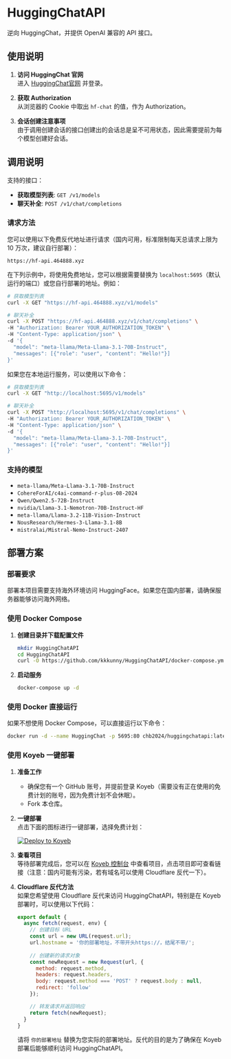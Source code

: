 # HuggingChatAPI

逆向 HuggingChat，并提供 OpenAI 兼容的 API 接口。

## 使用说明

1. **访问 HuggingChat 官网**  
   进入 [HuggingChat官网](https://huggingface.co/chat) 并登录。

2. **获取 Authorization**  
   从浏览器的 Cookie 中取出 `hf-chat` 的值，作为 Authorization。

3. **会话创建注意事项**  
   由于调用创建会话的接口创建出的会话总是呈不可用状态，因此需要提前为每个模型创建好会话。

## 调用说明

支持的接口：

- **获取模型列表**: `GET /v1/models`
- **聊天补全**: `POST /v1/chat/completions`

### 请求方法

您可以使用以下免费反代地址进行请求（国内可用，标准限制每天总请求上限为 10 万次，建议自行部署）：

`https://hf-api.464888.xyz`

在下列示例中，将使用免费地址，您可以根据需要替换为 `localhost:5695`（默认运行的端口）或您自行部署的地址。例如：

```bash
# 获取模型列表
curl -X GET "https://hf-api.464888.xyz/v1/models"

# 聊天补全
curl -X POST "https://hf-api.464888.xyz/v1/chat/completions" \
-H "Authorization: Bearer YOUR_AUTHORIZATION_TOKEN" \
-H "Content-Type: application/json" \
-d '{
  "model": "meta-llama/Meta-Llama-3.1-70B-Instruct",
  "messages": [{"role": "user", "content": "Hello!"}]
}'
```

如果您在本地运行服务，可以使用以下命令：

```bash
# 获取模型列表
curl -X GET "http://localhost:5695/v1/models"

# 聊天补全
curl -X POST "http://localhost:5695/v1/chat/completions" \
-H "Authorization: Bearer YOUR_AUTHORIZATION_TOKEN" \
-H "Content-Type: application/json" \
-d '{
  "model": "meta-llama/Meta-Llama-3.1-70B-Instruct",
  "messages": [{"role": "user", "content": "Hello!"}]
}'
```

### 支持的模型

- `meta-llama/Meta-Llama-3.1-70B-Instruct`
- `CohereForAI/c4ai-command-r-plus-08-2024`
- `Qwen/Qwen2.5-72B-Instruct`
- `nvidia/Llama-3.1-Nemotron-70B-Instruct-HF`
- `meta-llama/Llama-3.2-11B-Vision-Instruct`
- `NousResearch/Hermes-3-Llama-3.1-8B`
- `mistralai/Mistral-Nemo-Instruct-2407`

## 部署方案

### 部署要求

部署本项目需要支持海外环境访问 HuggingFace。如果您在国内部署，请确保服务器能够访问海外网络。

### 使用 Docker Compose

1. **创建目录并下载配置文件**

   ```bash
   mkdir HuggingChatAPI
   cd HuggingChatAPI
   curl -O https://github.com/kkkunny/HuggingChatAPI/docker-compose.yml
   ```

2. **启动服务**

   ```bash
   docker-compose up -d
   ```

### 使用 Docker 直接运行

如果不想使用 Docker Compose，可以直接运行以下命令：

```bash
docker run -d --name HuggingChat -p 5695:80 chb2024/huggingchatapi:latest
```

### 使用 Koyeb 一键部署

1. **准备工作**  
   - 确保您有一个 GitHub 账号，并提前登录 Koyeb（需要没有正在使用的免费计划的账号，因为免费计划不会休眠）。
   - Fork 本仓库。

2. **一键部署**  
   点击下面的图标进行一键部署，选择免费计划：

   [![Deploy to Koyeb](https://www.koyeb.com/static/images/deploy/button.svg)](https://app.koyeb.com/deploy?name=huggingchatapi&type=git&repository=2328760190%2FHuggingChatAPI&branch=master&builder=dockerfile&regions=was&env%5B%5D=&ports=80%3Bhttp%3B%2F)

3. **查看项目**  
   等待部署完成后，您可以在 [Koyeb 控制台](https://app.koyeb.com/) 中查看项目，点击项目即可查看链接（注意：国内可能有污染，若有域名可以使用 Cloudflare 反代一下）。

4. **Cloudflare 反代方法**  
   如果您希望使用 Cloudflare 反代来访问 HuggingChatAPI，特别是在 Koyeb 部署时，可以使用以下代码：

   ```javascript
   export default {
     async fetch(request, env) {
       // 创建目标 URL
       const url = new URL(request.url);
       url.hostname = '你的部署地址，不带开头https://，结尾不带/';
       
       // 创建新的请求对象
       const newRequest = new Request(url, {
         method: request.method,
         headers: request.headers,
         body: request.method === 'POST' ? request.body : null,
         redirect: 'follow'
       });

       // 转发请求并返回响应
       return fetch(newRequest);
     }
   }
   ```

   请将 `你的部署地址` 替换为您实际的部署地址。反代的目的是为了确保在 Koyeb 部署后能够顺利访问 HuggingChatAPI。
